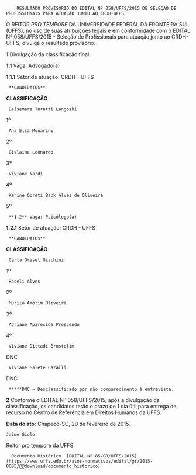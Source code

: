         RESULTADO PROVISÓRIO DO EDITAL Nº 058/UFFS/2015 DE SELEÇÃO DE PROFISSIONAIS PARA ATUAÇÃO JUNTO AO CRDH-UFFS  

O REITOR *PRO TEMPORE* DA UNIVERSIDADE FEDERAL DA FRONTEIRA SUL (UFFS), no uso de suas atribuições legais e em conformidade com o EDITAL Nº 058/UFFS/2015 - Seleção de Profissionais para atuação junto ao CRDH-UFFS, divulga o resultado provisório.

 **1** Divulgação da classificação final:

 **1.1** Vaga: Advogado(a)

 **1.1.1** Setor de atuação: CRDH - UFFS

     **CANDIDATOS**

   **CLASSIFICAÇÃO**

     Deisemara Turatti Langoski

   1º

     Ana Elsa Munarini

   2º

     Gislaine Leonardo

   3º

     Viviane Nardi

   4º

     Karine Goreti Back Alves de Oliveira

   5º

     **1.2** Vaga: Psicólogo(a)

 **1.2.1** Setor de atuação: CRDH - UFFS

     **CANDIDATOS**

   **CLASSIFICAÇÃO**

     Carla Grasel Giachini

   1º

     Roseli Alves

   2º

     Murilo Amorim Oliveira

   3º

     Adriane Aparecida Prescendo

   4º

     Viviane Dittadi Brustolim

   DNC

     Viviane Salete Cazalli

   DNC

     *****DNC = Desclassificado por não comparecimento à entrevista.

 **2** Conforme o EDITAL Nº 058/UFFS/2015, após a divulgação da classificação, os candidatos terão o prazo de 1 dia útil para entrega de recurso no Centro de Referência em Direitos Humanos da UFFS.

  

   **Data do ato:** Chapecó-SC, 20 de fevereiro de 2015.   
 

    Jaime Giolo   
 Reitor pro tempore da UFFS 

      Documento Histórico  [EDITAL Nº 85/GR/UFFS/2015](https://www.uffs.edu.br/atos-normativos/edital/gr/2015-0085/@@download/documento_historico)     
      